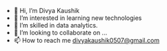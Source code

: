 - 👋 Hi, I’m Divya Kaushik 
- 👀 I’m interested in learning new technologies 
- 🌱 I’m skilled in data analytics.
- 💞️ I’m looking to collaborate on ...
- 📫 How to reach me divyakaushik0507@gmail.com 

<!---
Diviee5/Diviee5 is a ✨ special ✨ repository because its `README.md` (this file) appears on your GitHub profile.
You can click the Preview link to take a look at your changes.
--->
